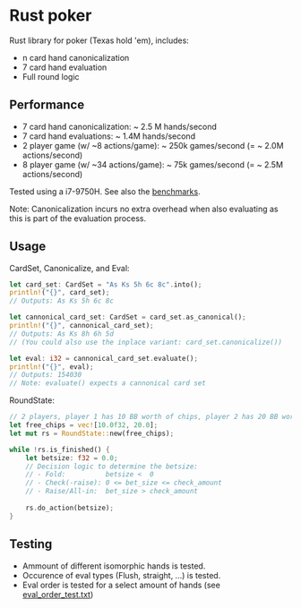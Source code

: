 # Rust poker

Rust library for poker (Texas hold 'em), includes:

- n card hand canonicalization
- 7 card hand evaluation
- Full round logic

## Performance
- 7 card hand canonicalization: ~ 2.5 M hands/second
- 7 card hand evaluations: ~ 1.4M hands/second
- 2 player game (w/ ~8 actions/game): ~ 250k games/second (= ~ 2.0M actions/second)
- 8 player game (w/ ~34 actions/game): ~  75k games/second (= ~ 2.5M actions/second)

Tested using a i7-9750H. See also the [benchmarks](./benches).

Note: Canonicalization incurs no extra overhead when also evaluating as this is part of the evaluation process.

## Usage

CardSet, Canonicalize, and Eval:

```rust
let card_set: CardSet = "As Ks 5h 6c 8c".into();
println!("{}", card_set);
// Outputs: As Ks 5h 6c 8c

let cannonical_card_set: CardSet = card_set.as_canonical();
println!("{}", cannonical_card_set);
// Outputs: As Ks 8h 6h 5d
// (You could also use the inplace variant: card_set.canonicalize())

let eval: i32 = cannonical_card_set.evaluate();
println!("{}", eval);
// Outputs: 154030
// Note: evaluate() expects a cannonical card set
```

RoundState:

```rust
// 2 players, player 1 has 10 BB worth of chips, player 2 has 20 BB worth of chips
let free_chips = vec![10.0f32, 20.0];
let mut rs = RoundState::new(free_chips);

while !rs.is_finished() {
    let betsize: f32 = 0.0;
    // Decision logic to determine the betsize:
    // - Fold:          betsize <  0
    // - Check(-raise): 0 <= bet_size <= check_amount
    // - Raise/All-in:  bet_size > check_amount
    
    rs.do_action(betsize);
}
```

## Testing

- Ammount of different isomorphic hands is tested.
- Occurence of eval types (Flush, straight, ...) is tested.
- Eval order is tested for a select amount of hands (see [eval_order_test.txt](./test_resources/eval_order_test.txt))

